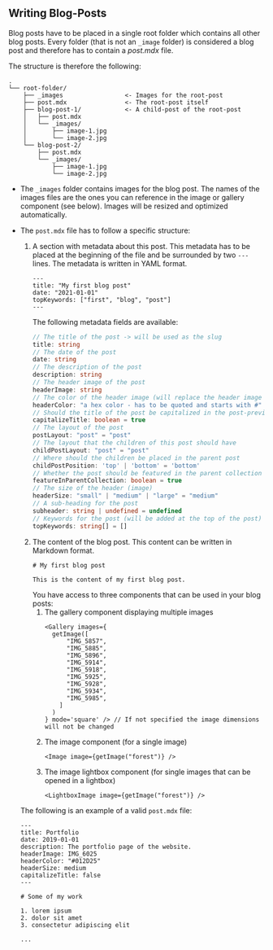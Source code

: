 ## Writing Blog-Posts

Blog posts have to be placed in a single root folder which contains all other blog posts.
Every folder (that is not an `_image` folder) is considered a blog post and therefore has to contain a *post.mdx* file.

The structure is therefore the following:

```
.
└── root-folder/
    ├── _images                 <- Images for the root-post
    ├── post.mdx                <- The root-post itself
    ├── blog-post-1/            <- A child-post of the root-post
    │   ├── post.mdx       
    │   └── _images/
    │       ├── image-1.jpg
    │       └── image-2.jpg
    └── blog-post-2/
        ├── post.mdx
        └── _images/
            ├── image-1.jpg
            └── image-2.jpg
```

+ The `_images` folder contains images for the blog post. The names of the images files are the ones you can reference in
the image or gallery component (see below). Images will be resized and optimized automatically.

+ The `post.mdx` file has to follow a specific structure:

  1. A section with metadata about this post. This metadata has to be placed at the beginning of the file and be
     surrounded by two `---` lines. The metadata is written in YAML format.
     ```mdx
     ---
     title: "My first blog post"
     date: "2021-01-01"
     topKeywords: ["first", "blog", "post"]
     ---
     ```
     The following metadata fields are available:
     ```typescript
     // The title of the post -> will be used as the slug
     title: string
     // The date of the post
     date: string
     // The description of the post
     description: string
     // The header image of the post 
     headerImage: string
     // The color of the header image (will replace the header image if set)
     headerColor: "a hex color - has to be quoted and starts with #" | undefined = undefined
     // Should the title of the post be capitalized in the post-preview list?
     capitalizeTitle: boolean = true
     // The layout of the post
     postLayout: "post" = "post"
     // The layout that the children of this post should have
     childPostLayout: "post" = "post"
     // Where should the children be placed in the parent post
     childPostPosition: 'top' | 'bottom' = 'bottom'
     // Whether the post should be featured in the parent collection
     featureInParentCollection: boolean = true
     // The size of the header (image)
     headerSize: "small" | "medium" | "large" = "medium"
     // A sub-heading for the post
     subheader: string | undefined = undefined
     // Keywords for the post (will be added at the top of the post)
     topKeywords: string[] = []
     ```
  2. The content of the blog post. This content can be written in Markdown format.
     ```mdx
     # My first blog post

     This is the content of my first blog post.
     ```
     You have access to three components that can be used in your blog posts:
      1. The gallery component displaying multiple images
         ```mdx
         <Gallery images={
           getImage([
               "IMG_5857",
               "IMG_5885",
               "IMG_5896",
               "IMG_5914",
               "IMG_5918",
               "IMG_5925",
               "IMG_5928",
               "IMG_5934",
               "IMG_5985",
             ]
           )
         } mode='square' /> // If not specified the image dimensions will not be changed
         ```
      2. The image component (for a single image)
         ```mdx
         <Image image={getImage("forest")} />
         ```
      3. The image lightbox component (for single images that can be opened in a lightbox)
         ```mdx
         <LightboxImage image={getImage("forest")} />
         ```

    The following is an example of a valid `post.mdx` file:
    ```mdx
    ---
    title: Portfolio
    date: 2019-01-01
    description: The portfolio page of the website.
    headerImage: IMG_6025
    headerColor: "#012D25"
    headerSize: medium
    capitalizeTitle: false
    ---
    
    # Some of my work
    
    1. lorem ipsum
    2. dolor sit amet
    3. consectetur adipiscing elit
    
    ...
    ```
